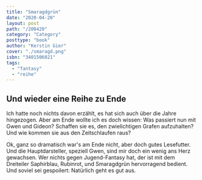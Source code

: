 ```yaml
---
title: "Smaragdgrün"
date: "2020-04-20"
layout: post
path: "/200420"
category: "Category"
posttype: "book"
author: "Kerstin Gier"
cover: "./smaragd.png"
isbn: "3401506021"
tags:
  - "fantasy"
  - "reihe"
---
```

## Und wieder eine Reihe zu Ende

Ich hatte noch nichts davon erzählt, es hat sich auch über die Jahre hingezogen. Aber am Ende wollte ich es doch wissen: Was passiert nun mit Gwen und Gideon? Schaffen sie es, den zwielichtigen Grafen aufzuhalten? Und wie kommen sie aus den Zeitschlaufen raus?

Ok, ganz so dramatisch war's am Ende nicht, aber doch gutes Lesefutter. Und die Hauptdarsteller, speziell Gwen, sind mir doch ein wenig ans Herz gewachsen. Wer nichts gegen Jugend-Fantasy hat, der ist mit dem Dreiteiler Saphirblau, Rubinrot, und Smaragdgrün hervorragend bedient. Und soviel sei gespoilert: Natürlich geht es gut aus.